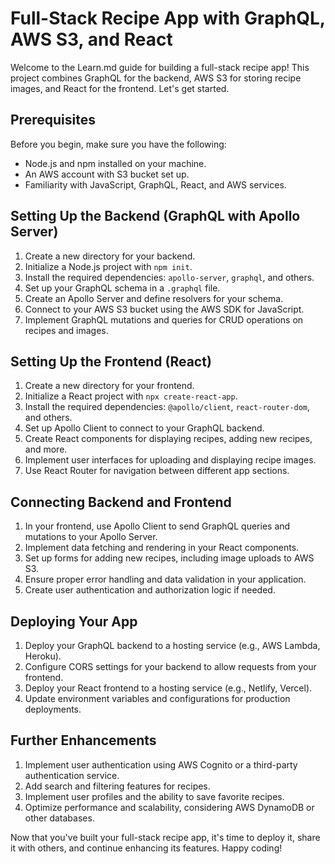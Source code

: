 # Full-Stack Recipe App with GraphQL, AWS S3, and React

Welcome to the Learn.md guide for building a full-stack recipe app! This project combines GraphQL for the backend, AWS S3 for storing recipe images, and React for the frontend. Let's get started.

## Prerequisites

Before you begin, make sure you have the following:

- Node.js and npm installed on your machine.
- An AWS account with S3 bucket set up.
- Familiarity with JavaScript, GraphQL, React, and AWS services.

## Setting Up the Backend (GraphQL with Apollo Server)

1. Create a new directory for your backend.
2. Initialize a Node.js project with `npm init`.
3. Install the required dependencies: `apollo-server`, `graphql`, and others.
4. Set up your GraphQL schema in a `.graphql` file.
5. Create an Apollo Server and define resolvers for your schema.
6. Connect to your AWS S3 bucket using the AWS SDK for JavaScript.
7. Implement GraphQL mutations and queries for CRUD operations on recipes and images.

## Setting Up the Frontend (React)

1. Create a new directory for your frontend.
2. Initialize a React project with `npx create-react-app`.
3. Install the required dependencies: `@apollo/client`, `react-router-dom`, and others.
4. Set up Apollo Client to connect to your GraphQL backend.
5. Create React components for displaying recipes, adding new recipes, and more.
6. Implement user interfaces for uploading and displaying recipe images.
7. Use React Router for navigation between different app sections.

## Connecting Backend and Frontend

1. In your frontend, use Apollo Client to send GraphQL queries and mutations to your Apollo Server.
2. Implement data fetching and rendering in your React components.
3. Set up forms for adding new recipes, including image uploads to AWS S3.
4. Ensure proper error handling and data validation in your application.
5. Create user authentication and authorization logic if needed.

## Deploying Your App

1. Deploy your GraphQL backend to a hosting service (e.g., AWS Lambda, Heroku).
2. Configure CORS settings for your backend to allow requests from your frontend.
3. Deploy your React frontend to a hosting service (e.g., Netlify, Vercel).
4. Update environment variables and configurations for production deployments.

## Further Enhancements

1. Implement user authentication using AWS Cognito or a third-party authentication service.
2. Add search and filtering features for recipes.
3. Implement user profiles and the ability to save favorite recipes.
4. Optimize performance and scalability, considering AWS DynamoDB or other databases.

Now that you've built your full-stack recipe app, it's time to deploy it, share it with others, and continue enhancing its features. Happy coding!
